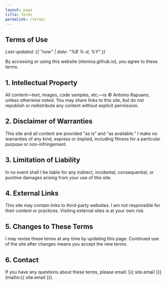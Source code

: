 ```yaml
---
layout: page
title: Terms
permalink: /terms/
---
```


<section class="content-box">

# Terms of Use

_Last updated: {{ "now" | date: "%B %-d, %Y" }}_

By accessing or using this website (ntonioa.github.io), you agree to these terms.

## 1. Intellectual Property

All content—text, images, code samples, etc.—is © Antonio Rapuano, unless otherwise noted. You may share links to this site, but do not republish or redistribute any content without explicit permission.

## 2. Disclaimer of Warranties

This site and all content are provided “as is” and “as available.” I make no warranties of any kind, express or implied, including fitness for a particular purpose or non-infringement.

## 3. Limitation of Liability

In no event shall I be liable for any indirect, incidental, consequential, or punitive damages arising from your use of this site.

## 4. External Links

This site may contain links to third-party websites. I am not responsible for their content or practices. Visiting external sites is at your own risk.

## 5. Changes to These Terms

I may revise these terms at any time by updating this page. Continued use of the site after changes means you accept the new terms.

## 6. Contact

If you have any questions about these terms, please email: [{{ site.email }}](mailto:{{ site.email }}).

</section>